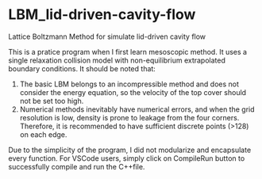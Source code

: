 # LBM_lid-driven-cavity-flow
Lattice Boltzmann Method for simulate lid-driven cavity flow

This is a pratice program when I first learn mesoscopic method. It uses a single relaxation collision model with non-equilibrium extrapolated boundary conditions.
It should be noted that:
1. The basic LBM belongs to an incompressible method and does not consider the energy equation, so the velocity of the top cover should not be set too high.
2. Numerical methods inevitably have numerical errors, and when the grid resolution is low, density is prone to leakage from the four corners. Therefore, it is recommended to have sufficient discrete points (>128) on each edge.

Due to the simplicity of the program, I did not modularize and encapsulate every function. For VSCode users, simply click on CompileRun button to successfully compile and run the C++file.
